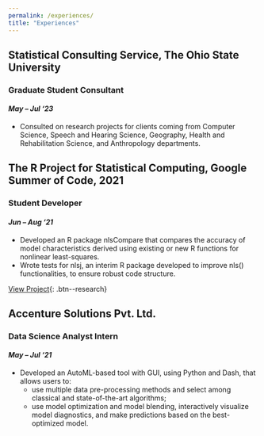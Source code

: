 ```yaml
---
permalink: /experiences/
title: "Experiences"
---
```

## Statistical Consulting Service, The Ohio State University
### **Graduate Student Consultant**
#### _May – Jul ‘23_

- Consulted on research projects for clients coming from Computer Science, Speech and Hearing Science, Geography, Health and Rehabilitation Science, and Anthropology departments.


## The R Project for Statistical Computing, Google Summer of Code, 2021
### **Student Developer**
#### _Jun – Aug ‘21_

- Developed an R package nlsCompare that compares the accuracy of model characteristics derived using
existing or new R functions for nonlinear least-squares.
- Wrote tests for nlsj, an interim R package developed to improve nls() functionalities, to ensure robust code
structure.

[View Project](https://summerofcode.withgoogle.com/projects/5154479671869440){: .btn--research}

## Accenture Solutions Pvt. Ltd.
### **Data Science Analyst Intern**
#### _May – Jul ‘21_

- Developed an AutoML-based tool with GUI, using Python and Dash, that allows users to:
  * use multiple data pre-processing methods and select among classical and state-of-the-art algorithms;
  * use model optimization and model blending, interactively visualize model diagnostics, and make
predictions based on the best-optimized model.

